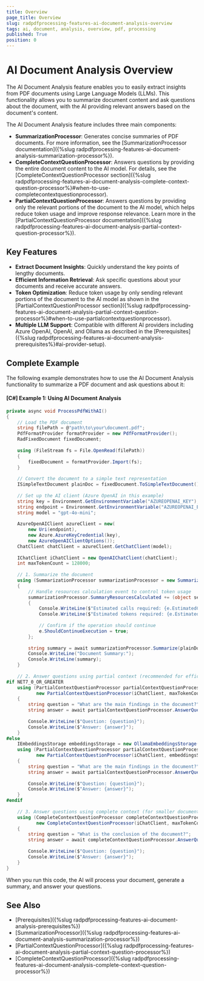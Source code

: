 ```yaml
---
title: Overview
page_title: Overview
slug: radpdfprocessing-features-ai-document-analysis-overview
tags: ai, document, analysis, overview, pdf, processing
published: True
position: 0
---
```


# AI Document Analysis Overview

The AI Document Analysis feature enables you to easily extract insights from PDF documents using Large Language Models (LLMs). This functionality allows you to summarize document content and ask questions about the document, with the AI providing relevant answers based on the document's content.

The AI Document Analysis feature includes three main components:

* **SummarizationProcessor**: Generates concise summaries of PDF documents. For more information, see the [SummarizationProcessor documentation]({%slug radpdfprocessing-features-ai-document-analysis-summarization-processor%}).
* **CompleteContextQuestionProcessor**: Answers questions by providing the entire document content to the AI model. For details, see the [CompleteContextQuestionProcessor section]({%slug radpdfprocessing-features-ai-document-analysis-complete-context-question-processor%}#when-to-use-completecontextquestionprocessor).
* **PartialContextQuestionProcessor**: Answers questions by providing only the relevant portions of the document to the AI model, which helps reduce token usage and improve response relevance. Learn more in the [PartialContextQuestionProcessor documentation]({%slug radpdfprocessing-features-ai-document-analysis-partial-context-question-processor%}).

## Key Features

* **Extract Document Insights**: Quickly understand the key points of lengthy documents.
* **Efficient Information Retrieval**: Ask specific questions about your documents and receive accurate answers.
* **Token Optimization**: Reduce token usage by only sending relevant portions of the document to the AI model as shown in the [PartialContextQuestionProcessor section]({%slug radpdfprocessing-features-ai-document-analysis-partial-context-question-processor%}#when-to-use-partialcontextquestionprocessor).
* **Multiple LLM Support**: Compatible with different AI providers including Azure OpenAI, OpenAI, and Ollama as described in the [Prerequisites]({%slug radpdfprocessing-features-ai-document-analysis-prerequisites%}#ai-provider-setup).

## Complete Example

The following example demonstrates how to use the AI Document Analysis functionality to summarize a PDF document and ask questions about it:

#### __[C#] Example 1: Using AI Document Analysis__

```csharp
private async void ProcessPdfWithAI()
{
    // Load the PDF document
    string filePath = @"path\to\your\document.pdf";
    PdfFormatProvider formatProvider = new PdfFormatProvider();
    RadFixedDocument fixedDocument;
    
    using (FileStream fs = File.OpenRead(filePath))
    {
        fixedDocument = formatProvider.Import(fs);
    }
    
    // Convert the document to a simple text representation
    ISimpleTextDocument plainDoc = fixedDocument.ToSimpleTextDocument();
    
    // Set up the AI client (Azure OpenAI in this example)
    string key = Environment.GetEnvironmentVariable("AZUREOPENAI_KEY");
    string endpoint = Environment.GetEnvironmentVariable("AZUREOPENAI_ENDPOINT");
    string model = "gpt-4o-mini";
    
    AzureOpenAIClient azureClient = new(
        new Uri(endpoint),
        new Azure.AzureKeyCredential(key),
        new AzureOpenAIClientOptions());
    ChatClient chatClient = azureClient.GetChatClient(model);
    
    IChatClient iChatClient = new OpenAIChatClient(chatClient);
    int maxTokenCount = 128000;
    
    // 1. Summarize the document
    using (SummarizationProcessor summarizationProcessor = new SummarizationProcessor(iChatClient, maxTokenCount))
    {
        // Handle resources calculation event to control token usage
        summarizationProcessor.SummaryResourcesCalculated += (object sender, SummaryResourcesCalculatedEventArgs e) =>
        {
            Console.WriteLine($"Estimated calls required: {e.EstimatedCallsRequired}");
            Console.WriteLine($"Estimated tokens required: {e.EstimatedTokensRequired}");
            
            // Confirm if the operation should continue
            e.ShouldContinueExecution = true;
        };
        
        string summary = await summarizationProcessor.Summarize(plainDoc);
        Console.WriteLine("Document Summary:");
        Console.WriteLine(summary);
    }
    
    // 2. Answer questions using partial context (recommended for efficiency)
#if NET7_0_OR_GREATER
    using (PartialContextQuestionProcessor partialContextQuestionProcessor = 
           new PartialContextQuestionProcessor(iChatClient, maxTokenCount, plainDoc))
    {
        string question = "What are the main findings in the document?";
        string answer = await partialContextQuestionProcessor.AnswerQuestion(question);
        
        Console.WriteLine($"Question: {question}");
        Console.WriteLine($"Answer: {answer}");
    }
#else
    IEmbeddingsStorage embeddingsStorage = new OllamaEmbeddingsStorage();
    using (PartialContextQuestionProcessor partialContextQuestionProcessor = 
           new PartialContextQuestionProcessor(iChatClient, embeddingsStorage, maxTokenCount, plainDoc))
    {
        string question = "What are the main findings in the document?";
        string answer = await partialContextQuestionProcessor.AnswerQuestion(question);
        
        Console.WriteLine($"Question: {question}");
        Console.WriteLine($"Answer: {answer}");
    }
#endif
    
    // 3. Answer questions using complete context (for smaller documents)
    using (CompleteContextQuestionProcessor completeContextQuestionProcessor = 
           new CompleteContextQuestionProcessor(iChatClient, maxTokenCount))
    {
        string question = "What is the conclusion of the document?";
        string answer = await completeContextQuestionProcessor.AnswerQuestion(plainDoc, question);
        
        Console.WriteLine($"Question: {question}");
        Console.WriteLine($"Answer: {answer}");
    }
}
```

When you run this code, the AI will process your document, generate a summary, and answer your questions.

## See Also

* [Prerequisites]({%slug radpdfprocessing-features-ai-document-analysis-prerequisites%})
* [SummarizationProcessor]({%slug radpdfprocessing-features-ai-document-analysis-summarization-processor%})
* [PartialContextQuestionProcessor]({%slug radpdfprocessing-features-ai-document-analysis-partial-context-question-processor%})
* [CompleteContextQuestionProcessor]({%slug radpdfprocessing-features-ai-document-analysis-complete-context-question-processor%})
